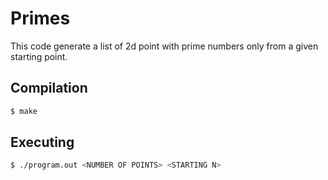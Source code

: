 # Primes

This code generate a list of 2d point with prime numbers only from a given starting point.

## Compilation

``` bash
$ make
```

## Executing

``` bash
$ ./program.out <NUMBER OF POINTS> <STARTING N>
```

